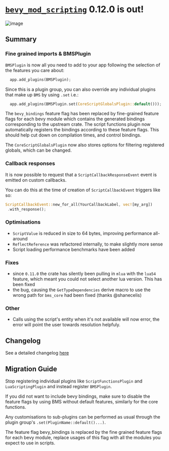 # [`bevy_mod_scripting`](https://github.com/makspll/bevy_mod_scripting/) 0.12.0 is out!

![image](https://github.com/user-attachments/assets/6ae0f927-ea1b-4d90-a809-4cc513e49b18)

## Summary 

### Fine grained imports & BMSPlugin
`BMSPlugin` is now all you need to add to your app following the selection of the features you care about:
```rust
  app.add_plugins(BMSPlugin);
```
Since this is a plugin group, you can also override any individual plugins that make up `BMS` by using `.set` i.e.:
```rust
  app.add_plugins(BMSPlugin.set(CoreScriptGlobalsPlugin::default()));
```

The `bevy_bindings` feature flag has been replaced by fine-grained feature flags for each bevy module which contains the generated bindings corresponding to the upstream crate.
The script functions plugin now automatically registers the bindings according to these feature flags. This should help cut down on compilation times, and control bindings.

The `CoreScriptGlobalsPlugin` now also stores options for filtering registered globals, which can be changed.

### Callback responses
It is now possible to request that a `ScriptCallbackResponseEvent` event is emitted on custom callbacks. 

You can do this at the time of creation of `ScriptCallbackEvent` triggers like so:
```rust
ScriptCallbackEvent::new_for_all(YourCallbackLabel, vec![my_arg])
 .with_response();
```

### Optimisations
- `ScriptValue` is reduced in size to 64 bytes, improving performance all-around
- `ReflectReference` was refactored internally, to make slightly more sense
- Script loading performance benchmarks have been added

### Fixes
- since `0.11.0` the crate has silently been pulling in `mlua` with the `lua54` feature, which meant you could not select another lua version. This has been fixed
- the bug, causing the `GetTypeDependencies` derive macro to use the wrong path for `bms_core` had been fixed (thanks @shanecelis)
### Other
- Calls using the script's entity when it's not available will now error, the error will point the user towards resolution helpfuly.

## Changelog
See a detailed changelog [here](https://github.com/makspll/bevy_mod_scripting/blob/main/CHANGELOG.md)

## Migration Guide
Stop registering individual plugins like `ScriptFunctionsPlugin` and `LuaScriptingPlugin` and instead register `BMSPlugin`.

If you did not want to include bevy bindings, make sure to disable the feature flags by using BMS without default features, similarly for the core functions.

Any customisations to sub-plugins can be performed as usual through the plugin group's `.set(PluginName::default()...)`.

The feature flag bevy_bindings is replaced by the fine grained feature flags for each bevy module, replace usages of this flag with all the modules you expect to use in scripts.
